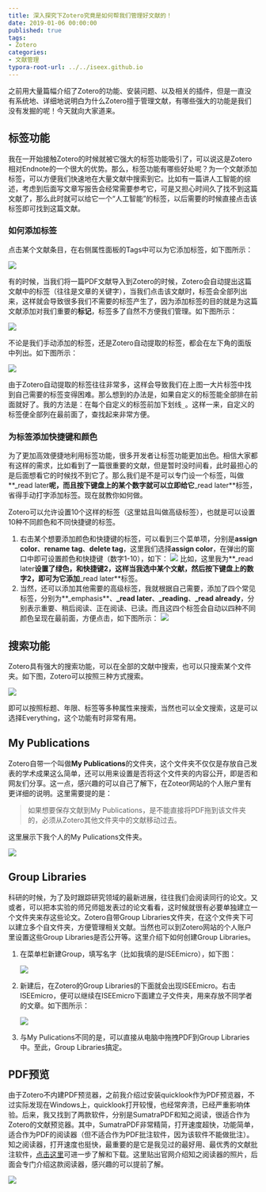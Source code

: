 ```yaml
---
title: 深入探究下Zotero究竟是如何帮我们管理好文献的！
date: 2019-01-06 00:00:00
published: true
tags:
- Zotero
categories:
- 文献管理
typora-root-url: ../../iseex.github.io
---
```


之前用大量篇幅介绍了Zotero的功能、安装问题、以及相关的插件，但是一直没有系统地、详细地说明白为什么Zotero擅于管理文献，有哪些强大的功能是我们没有发掘的呢！今天就向大家道来。

## 标签功能

我在一开始接触Zotero的时候就被它强大的标签功能吸引了，可以说这是Zotero相对Endnote的一个很大的优势。那么，标签功能有哪些好处呢？为一个文献添加标签，可以方便我们快速地在大量文献中搜索到它。比如有一篇讲人工智能的综述，考虑到后面写文章写报告会经常需要参考它，可是又担心时间久了找不到这篇文献了，那么此时就可以给它一个“人工智能”的标签，以后需要的时候直接点击该标签即可找到这篇文献。

### 如何添加标签

点击某个文献条目，在右侧属性面板的Tags中可以为它添加标签，如下图所示：

![](/assets/images/posts/zotero/add-tags.png)

有的时候，当我们将一篇PDF文献导入到Zotero的时候，Zotero会自动提出这篇文献中的标签（往往是文章的关键字），当我们点击该文献时，标签会全部列出来，这样就会导致很多我们不需要的标签产生了，因为添加标签的目的就是为这篇文献添加对我们重要的**标记**，标签多了自然不方便我们管理。如下图所示：

![](/assets/images/posts/zotero/many-tags.png)

不论是我们手动添加的标签，还是Zotero自动提取的标签，都会在左下角的面版中列出。如下图所示：

![](/assets/images/posts/zotero/tags-display.png)

由于Zotero自动提取的标签往往非常多，这样会导致我们在上图一大片标签中找到自己需要的标签变得困难。那么想到的办法是，如果自定义的标签能全部排在前面就好了。我的方法是：在每个自定义的标签前加下划线`_`。这样一来，自定义的标签便全部列在最前面了，查找起来非常方便。

### 为标签添加快捷键和颜色

为了更加高效便捷地利用标签功能，很多开发者让标签功能更加出色。相信大家都有这样的需求，比如看到了一篇很重要的文献，但是暂时没时间看，此时最担心的是后面想看它的时候找不到它了。那么我们是不是可以专门设一个标签，叫做**_read later**呢，而且按下键盘上的某个数字就可以立即给它**_read later**标签，省得手动打字添加标签。现在就教你如何做。

Zotero可以允许设置10个这样的标签（这里姑且叫做高级标签），也就是可以设置10种不同颜色和不同快捷键的标签。

1. 右击某个想要添加颜色和快捷键的标签，可以看到三个菜单项，分别是**assign color**、**rename tag**、**delete tag**，这里我们选择**assign color**，在弹出的窗口中即可设置颜色和快捷键（数字1-10），如下：
   ![](/assets/images/posts/zotero/assign-color.png)
   比如，这里我为**_read later**设置了绿色，和快捷键2，这样当我选中某个文献，然后按下键盘上的数字2，即可为它添加**_read later**标签。
2. 当然，还可以添加其他需要的高级标签，我就根据自己需要，添加了四个常见标签，分别为**_emphasis**、**_read later**、**_reading**、**_read already**，分别表示重要、稍后阅读、正在阅读、已读。而且这四个标签会自动以四种不同颜色呈现在最前面，方便点击，如下图所示：
   ![](/assets/images/posts/zotero/super-tags.png)

## 搜索功能

Zotero具有强大的搜索功能，可以在全部的文献中搜索，也可以只搜索某个文件夹。如下图，Zotero可以按照三种方式搜索。

![](/assets/images/posts/zotero/search.png)

即可以按照标题、年限、标签等多种属性来搜索，当然也可以全文搜索，这是可以选择Everything，这个功能有时非常有用。

## My  Publications

Zotero自带一个叫做**My Publications**的文件夹，这个文件夹不仅仅是存放自己发表的学术成果这么简单，还可以用来设置是否将这个文件夹的内容公开，即是否和网友们分享。这一点，感兴趣的可以自己了解下，在Zoteor网站的个人账户里有更详细的说明。这里需要提的是：

> 如果想要保存文献到My Publications，是不能直接将PDF拖到该文件夹的，必须从Zotero其他文件夹中的文献移动过去。

这里展示下我个人的My Pulications文件夹。

![](/assets/images/posts/zotero/My-publications.png)



## Group Libraries

科研的时候，为了及时跟踪研究领域的最新进展，往往我们会阅读同行的论文。又或者，可以把本实验的师兄师姐发表过的论文看看，这时候就很有必要单独建立一个文件夹来存这些论文。Zotero自带Group Libraries文件夹，在这个文件夹下可以建立多个自文件夹，方便管理相关文献。当然也可以到Zotero网站的个人账户里设置这些Group Libraries是否公开等。这里介绍下如何创建Group Libraries。

1. 在菜单栏新建Group，填写名字（比如我填的是ISEEmicro），如下图：

   ![](/assets/images/posts/zotero/group-libraries.png)

2. 新建后，在Zotero的Group Libraries的下面就会出现ISEEmicro。右击ISEEmicro，便可以继续在ISEEmicro下面建立子文件夹，用来存放不同学者的文章。如下图所示：

   ![](/assets/images/posts/zotero/group-libraries-foldes.png)

3. 与My Pulications不同的是，可以直接从电脑中拖拽PDF到Group Libraries中。至此，Group Libraries搞定。

## PDF预览

由于Zotero不内建PDF预览器，之前我介绍过安装quicklook作为PDF预览器，不过实际发现在Windows上，quicklook打开较慢，也经常奔溃，已经严重影响体验。后来，我又找到了两款软件，分别是SumatraPDF和知之阅读，很适合作为Zotero的文献预览器。其中，SumatraPDF非常精简，打开速度超快，功能简单，适合作为PDF的阅读器（但不适合作为PDF批注软件，因为该软件不能做批注）。知之阅读器，打开速度也挺快，最重要的是它是我见过的最好用、最优秀的文献批注软件，[点击这里](http://www.zhizhireader.com)可进一步了解和下载。这里贴出官网介绍知之阅读器的照片，后面会专门介绍这款阅读器，感兴趣的可以提前了解。

![](/assets/images/posts/zotero/zhizhi-reader.png)